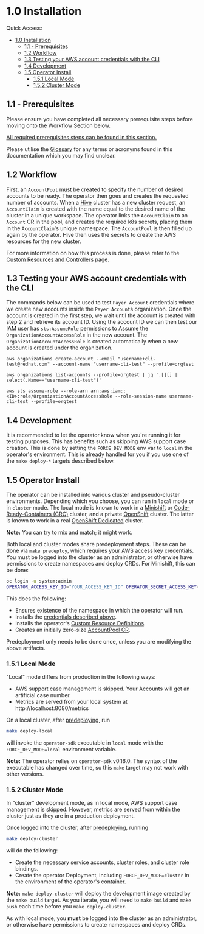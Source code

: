 # 1.0 Installation

Quick Access:
- [1.0 Installation](#10-installation)
  - [1.1 - Prerequisites](#11---prerequisites)
  - [1.2 Workflow](#12-workflow)
  - [1.3 Testing your AWS account credentials with the CLI](#13-testing-your-aws-account-credentials-with-the-cli)
  - [1.4 Development](#14-development)
  - [1.5 Operator Install](#15-operator-install)
    - [1.5.1 Local Mode](#151-local-mode)
    - [1.5.2 Cluster Mode](#152-cluster-mode)



## 1.1 - Prerequisites
Please ensure you have completed all necessary prerequisite steps before moving onto the Workflow Section below.

[All required prerequisites steps can be found in this section.](1.1-InstallationPrerequisites.md)

Please utilise the [Glossary](0.1-Glossary.md) for any terms or acronyms found in this documentation which you may find unclear. 

## 1.2 Workflow

First, an `AccountPool` must be created to specify the number of desired accounts to be ready. The operator then goes and creates the requested number of accounts.
When a [Hive](https://github.com/openshift/hive) cluster has a new cluster request, an `AccountClaim` is created with the name equal to the desired name of the cluster in a unique workspace.
The operator links the `AccountClaim` to an `Account` CR in the pool, and creates the required k8s secrets, placing them in the `AccountClaim`'s unique namespace.
The `AccountPool` is then filled up again by the operator. Hive then uses the secrets to create the AWS resources for the new cluster.

For more information on how this process is done, please refer to the [Custom Resources and Controllers](2.0-Custom-Resources-and-Controllers.md) page.

## 1.3 Testing your AWS account credentials with the CLI

The commands below can be used to test `Payer Account` credentials where we create new accounts inside the `Payer Account`s organization.
Once the account is created in the first step, we wait until the account is created with step 2 and retrieve its account ID.
Using the account ID we can then test our IAM user has `sts:AssumeRole` permissions to Assume the `OrganizationAccountAccessRole` in the new account.
The `OrganizationAccountAccessRole` is created automatically when a new account is created under the organization.

```
aws organizations create-account --email "username+cli-test@redhat.com" --account-name "username-cli-test" --profile=orgtest

aws organizations list-accounts --profile=orgtest | jq '.[][] | select(.Name=="username-cli-test")'

aws sts assume-role --role-arn arn:aws:iam::<ID>:role/OrganizationAccountAccessRole --role-session-name username-cli-test --profile=orgtest
```

## 1.4 Development

It is recommended to let the operator know when you're running it for testing purposes.
This has benefits such as skipping AWS support case creation.
This is done by setting the `FORCE_DEV_MODE` env var to `local` in the operator's environment.
This is already handled for you if you use one of the `make deploy-*` targets described below.

## 1.5 Operator Install

The operator can be installed into various cluster and pseudo-cluster environments. Depending which you choose, you can run in `local` mode or in `cluster` mode.
The local mode is known to work in a [Minishift](https://www.okd.io/minishift/) or [Code-Ready-Containers (CRC)](https://developers.redhat.com/products/codeready-containers/overview) cluster, and a private [OpenShift](https://www.openshift.com/) cluster.
The latter is known to work in a real [OpenShift Dedicated](https://www.openshift.com/products/dedicated/) cluster.

**Note:** You can try to mix and match; it might work.

Both local and cluster modes share predeployment steps. These can be done via `make predeploy`, which requires your AWS access key credentials.
You must be logged into the cluster as an administrator, or otherwise have permissions to create namespaces and deploy CRDs. For Minishift, this can be done:

```sh
oc login -u system:admin
OPERATOR_ACCESS_KEY_ID="YOUR_ACCESS_KEY_ID" OPERATOR_SECRET_ACCESS_KEY="YOUR_SECRET_ACCESS_KEY" make predeploy
```

This does the following:
- Ensures existence of the namespace in which the operator will run.
- Installs the [credentials described above](#12-requirements).
- Installs the operator's [Custom Resource Definitions](deploy/crds).
- Creates an initially zero-size [AccountPool CR](hack/files/aws.managed.openshift.io_v1alpha1_zero_size_accountpool.yaml).

Predeployment only needs to be done once, unless you are modifying the above artifacts.

### 1.5.1 Local Mode

"Local" mode differs from production in the following ways:
- AWS support case management is skipped. Your Accounts will get an artificial case number.
- Metrics are served from your local system at http://localhost:8080/metrics

On a local cluster, after [predeploying](#15-operator-install), run

```sh
make deploy-local
```

will invoke the `operator-sdk` executable in `local` mode with the `FORCE_DEV_MODE=local` environment variable.

**Note:** The operator relies on `operator-sdk` v0.16.0. The syntax of the executable has changed over time, so this `make` target may not work with other versions.

### 1.5.2 Cluster Mode

In "cluster" development mode, as in local mode, AWS support case management is skipped.
However, metrics are served from within the cluster just as they are in a production deployment.

Once logged into the cluster, after [predeploying](#15-operator-install), running

```sh
make deploy-cluster
```

will do the following:
- Create the necessary service accounts, cluster roles, and cluster role bindings.
- Create the operator Deployment, including `FORCE_DEV_MODE=cluster` in the environment of the operator's container.

**Note:** `make deploy-cluster` will deploy the development image created by the `make build` target. As you iterate, you will need to `make build` and `make push` each time before you `make deploy-cluster`.

As with local mode, you **must** be logged into the cluster as an administrator, or otherwise have permissions to create namespaces and deploy CRDs.
